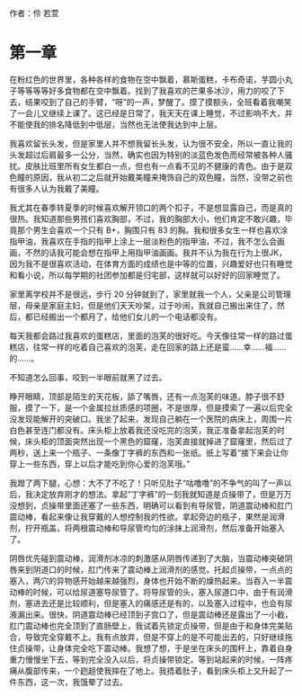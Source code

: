 作者：伶 若萱

# 第一章
在粉红色的世界里，各种各样的食物在空中飘着，慕斯蛋糕，卡布奇诺，芋圆小丸子等等等等好多食物都在空中飘着。找到了我喜欢的芒果多冰沙，用力的咬了下去，结果咬到了自己的手臂，“呀”的一声，梦醒了。摸了摸额头，全班看着我嘲笑了一会儿又继续上课了。这已经是日常了，我天天在课上睡觉，不过影响不大，并不能使我的排名降低到中低层，当然也无法使我达到中上层。

我喜欢留长头发，但是家里人并不想我留长头发，认为很不安全，所以一直让我的头发超过后肩最多一公分，当然，确实也因为特别的淡蓝色发色而经常被各种人骚扰。皮肤比班里所有女生都白一点，但也有一点看不见的不健康的青色。由于是双色瞳的原因，我从初二之后就开始戴美瞳来掩饰自己的双色瞳，当然，没带之前也有很多人认为我戴了美瞳。

我尤其在春季转夏季的时候喜欢解开领口的两个扣子，不是想显露自己，而是真的很热。我知道那些男孩们喜欢胸部，不过，我的胸部大小，他们肯定不敢兴趣，毕竟那个男生会喜欢一个只有 B+，胸围只有 83 的胸。我和很多女生一样也喜欢涂指甲油，我喜欢在手指的指甲上涂上一层淡粉色的指甲油，不过，我不怎么会画画，不然的话我可能会想在指甲上用指甲油画画。我并不认为我在行为上很JK，因为我不是很喜欢活动，在体育方面的成绩也是中等的位置，兴趣爱好也只有睡觉和看小说，所以每学期的社团参加都是归宅部，这样就可以好好的回家睡觉了。

家里离学校并不是很远，步行 20 分钟就到了，家里就我一个人，父亲是公司管理层，母亲是家庭主妇，但是他们天天吵架，过于吵闹，我就自己搬出来住了，然后，都已经搬出一个都月了，给他们女儿的一个电话都没有。

每天我都会路过我喜欢的蛋糕店，里面的泡芙的很好吃。今天像往常一样的路过蛋糕店，往常一样的吃着自己喜欢的泡芙，走在回家的路上还是蛮……幸……福……的……。

不知道怎么回事，咬到一半眼前就黑了过去。

睁开眼睛，顶部是陌生的天花板，舔了嘴唇，还有一点泡芙的味道。脖子很不舒服，摸了一下，是一个金属拉丝质感的项圈，不是很厚，但是摸索了一遍以后完全没发现能解开的突破口。我坐了起来，发现自己躺在一个医院的病床上，周围一片白色甚至连门都没有。床头柜上放着我还没吃完的泡芙，我正准备拿起泡芙的时候，床头柜的顶面突然出现一个黑色的窟窿，泡芙直接就掉进了窟窿里，然后过了两秒，送上来一个瓶子、一条像丁字裤的东西和一张纸。纸上写着“接下来会让你穿上一些东西，穿上以后才能吃到你心爱的泡芙哦。”

我蹬了两下腿，心想：大不了不吃了！只听见肚子“咕噜噜”的不争气的叫了一声以后，我决定放弃刚才的想法。拿起“丁字裤”的一刻我就知道是贞操带了，但是万万没想到，贞操带里面还塞了一些东西，明确可以看到有导尿管，阴道震动棒和肛门震动棒，看起来像让我穿戴的人想控制我的性欲。拿起旁边的瓶子，果然是润滑剂，拧开瓶盖，将两根震动棒和导尿管均匀的涂抹上润滑剂，然后准备开始塞入了。

阴唇优先碰到震动棒，润滑剂冰凉的刺激感从阴唇传递到了大脑，当震动棒突破阴唇来到阴道口的时候，肛门传来了震动棒上润滑剂的感觉。托起贞操带，一点点的塞入，两穴的异物感开始越来越强烈，身体也开始不断的燥热起来。当吞入一半震动棒的时候，可以给尿道塞导尿管了。将导尿管的头，塞入尿道口中，由于有润滑剂，塞进去还是比较顺利，但是塞入的痛感还是有的，以及塞入过程中，也会有尿液漏出来。很快，阴道震动棒已经顶到子宫口了，但是震动棒还是露出了一小截，肛门震动棒也完全顶到了直肠壁上，我试着先锁定贞操带，但是由于和身体完美贴合，导致完全穿戴不上。我有点放弃，但是不穿上的是不可能出去的，只好继续拖住贞操带，让身体完全吃下震动棒。我想了想，于是坐在床头的围杆上，靠着自身重力慢慢坐下去，等到完全没入以后，将贞操带锁定。等到站起来的时候，一阵疼痛从腹部传来，一个趔趄使我摔在了地上。我捂着肚子，看到床头柜上又升起了一件东西，这一次，我饿晕了过去。
